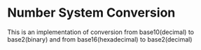 # Number System Conversion

This is an implementation of conversion from base10(decimal) to base2(binary) and from base16(hexadecimal) to base2(decimal)
